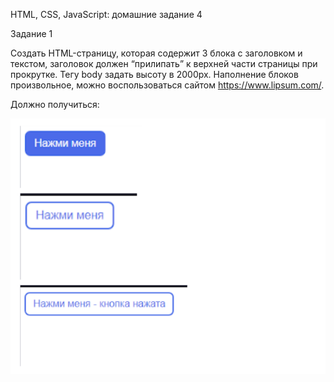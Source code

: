 HTML, CSS, JavaScript: домашние задание 4

Задание 1

Создать HTML-страницу, которая содержит 3 блока с заголовком и текстом, заголовок должен “прилипать” к верхней части страницы при прокрутке. Тегу body задать высоту в 2000px. Наполнение блоков произвольное, можно воспользоваться сайтом https://www.lipsum.com/.


Должно получиться:

![alt text](image.png)

